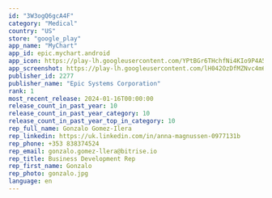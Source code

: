 ```yaml
---
id: "3W3ogQ6gcA4F"
category: "Medical"
country: "US"
store: "google_play"
app_name: "MyChart"
app_id: epic.mychart.android
app_icon: https://play-lh.googleusercontent.com/YPtBGr6THchfNi4KIo9P4A5TePEia_daTtMtsqwsURjYqngsLCRV1-NUah09z0kcBXs
app_screenshot: https://play-lh.googleusercontent.com/lH042OzDfMZNvc4m6UgiZZaE0s9SZXNssWivHIzbeAa4gHRtzuFf2ybXgWbEo21efw
publisher_id: 2277
publisher_name: "Epic Systems Corporation"
rank: 1
most_recent_release: 2024-01-16T00:00:00
release_count_in_past_year: 10
release_count_in_past_year_category: 10
release_count_in_past_year_top_in_category: 10
rep_full_name: Gonzalo Gomez-Ilera
rep_linkedin: https://uk.linkedin.com/in/anna-magnussen-0977131b
rep_phone: +353 838374524
rep_email: gonzalo.gomez-llera@bitrise.io
rep_title: Business Development Rep
rep_first_name: Gonzalo
rep_photo: gonzalo.jpg
language: en
---
```

